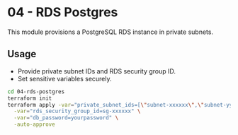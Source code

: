 # 04 - RDS Postgres

This module provisions a PostgreSQL RDS instance in private subnets.

## Usage

- Provide private subnet IDs and RDS security group ID.
- Set sensitive variables securely.

```bash
cd 04-rds-postgres
terraform init
terraform apply -var="private_subnet_ids=[\"subnet-xxxxxx\",\"subnet-yyyyyy\"]" \
  -var="rds_security_group_id=sg-xxxxxx" \
  -var="db_password=yourpassword" \
  -auto-approve
